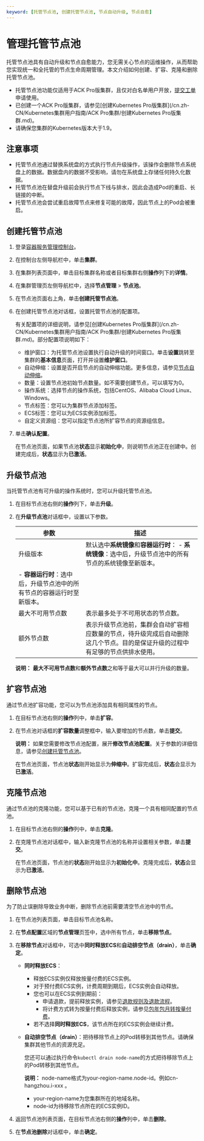 ```yaml
---
keyword: [托管节点池, 创建托管节点池, 节点自动升级, 节点自愈]
---
```


# 管理托管节点池

托管节点池具有自动升级和节点自愈能力，您无需关心节点的运维操作，从而帮助您实现统一和全托管的节点生命周期管理。本文介绍如何创建、扩容、克隆和删除托管节点池。

-   托管节点池功能仅适用于ACK Pro版集群，且仅对白名单用户开放，[提交工单](https://selfservice.console.aliyun.com/ticket/createIndex)申请使用。
-   已创建一个ACK Pro版集群，请参见[创建Kubernetes Pro版集群](/cn.zh-CN/Kubernetes集群用户指南/ACK Pro集群/创建Kubernetes Pro版集群.md)。
-   请确保您集群的Kubernetes版本大于1.9。

## 注意事项

-   托管节点池通过替换系统盘的方式执行节点升级操作，该操作会删除节点系统盘上的数据。数据盘内的数据不受影响，请勿在系统盘上存储任何持久化数据。
-   托管节点池在替盘升级前会执行节点下线与排水，因此会造成Pod的重启、长链接的中断。
-   托管节点池会尝试重启故障节点来修复可能的故障，因此节点上的Pod会被重启。

## 创建托管节点池

1.  登录[容器服务管理控制台](https://cs.console.aliyun.com)。

2.  在控制台左侧导航栏中，单击**集群**。

3.  在集群列表页面中，单击目标集群名称或者目标集群右侧**操作**列下的**详情**。

4.  在集群管理页左侧导航栏中，选择**节点管理** \> **节点池**。

5.  在节点池页面右上角，单击**创建托管节点池**。

6.  在创建托管节点池对话框，设置托管节点池的配置项。

    有关配置项的详细说明，请参见[创建Kubernetes Pro版集群](/cn.zh-CN/Kubernetes集群用户指南/ACK Pro集群/创建Kubernetes Pro版集群.md)。部分配置项说明如下：

    -   维护窗口：为托管节点池设置执行自动升级的时间窗口。单击**设置**跳转至集群的**基本信息**页面，打开并设置**维护窗口**。
    -   自动伸缩：设置是否开启节点的自动伸缩功能。更多信息，请参见[节点自动伸缩](/cn.zh-CN/Kubernetes集群用户指南/弹性伸缩/节点自动伸缩.md)。
    -   数量：设置节点池初始节点数量。如不需要创建节点，可以填写为0。
    -   操作系统：选择节点的操作系统，包括CentOS、Alibaba Cloud Linux、Windows。
    -   节点标签：您可以为集群节点添加标签。
    -   ECS标签：您可以为ECS实例添加标签。
    -   自定义资源组：您可以指定节点池所扩容节点的资源组信息。
7.  单击**确认配置**。

    在节点池页面，如果节点池**状态**显示**初始化中**，则说明节点池正在创建中。创建完成后，**状态**显示为**已激活**。


## 升级节点池

当托管节点池有可升级的操作系统时，您可以升级托管节点池。

1.  在目标节点池右侧的**操作**列下，单击**升级**。

2.  在**升级节点池**对话框中，设置以下参数。

    |参数|描述|
    |--|--|
    |升级版本|默认选中**系统镜像**和**容器运行时**：    -   **系统镜像**：选中后，升级节点池中的所有节点的系统镜像至新版本。
    -   **容器运行时**：选中后，升级节点池中的所有节点的容器运行时至新版本。 |
    |最大不可用节点数|表示最多处于不可用状态的节点数。|
    |额外节点数|表示升级节点池前，集群会自动扩容相应数量的节点，待升级完成后自动删除这几个节点。目的是保证升级的过程中有足够的节点供排水使用。|

    **说明：** **最大不可用节点数**和**额外节点数**之和等于最大可以并行升级的数量。


## 扩容节点池

通过节点池扩容功能，您可以为节点池添加具有相同属性的节点。

1.  在目标节点池右侧的**操作**列中，单击**扩容**。

2.  在节点池对话框的**扩容数量**调整框中，输入要增加的节点数，单击**提交**。

    **说明：** 如果您需要修改节点池配置，展开**修改节点池配置**。关于参数的详细信息，请参见[创建托管节点池](#section_s0g_nbe_bai)。

    在节点池页面，节点池**状态**刚开始显示为**伸缩中**。扩容完成后，**状态**会显示为**已激活**。


## 克隆节点池

通过节点池的克隆功能，您可以基于已有的节点池，克隆一个具有相同配置的节点池。

1.  在目标节点池右侧的**操作**列中，单击**克隆**。

2.  在克隆节点池对话框中，输入新克隆节点池的名称并设置相关参数，单击**提交**。

    在节点池页面，节点池的**状态**刚开始显示为**初始化中**。克隆完成后，**状态**会显示为**已激活**。


## 删除节点池

为了防止误删除导致业务中断，删除节点池前需要清空节点池中的节点。

1.  在节点池列表页面，单击目标节点池名称。

2.  在**节点配置**区域的**节点管理**页签中，选中所有节点，单击**移除节点**。

3.  在**移除节点**对话框中，可选中**同时释放ECS**和**自动排空节点（drain）**，单击**确定**。

    -   **同时释放ECS**：
        -   释放ECS实例仅释放按量付费的ECS实例。
        -   对于预付费ECS实例，计费周期到期后，ECS实例会自动释放。
        -   您也可以在ECS实例到期前：
            -   申请退款，提前释放实例，请参见[退款规则及退款流程](https://help.aliyun.com/knowledge_detail/37096.html)。
            -   将计费方式转为按量付费后释放实例，请参见[包年包月转按量付费](/cn.zh-CN/产品定价/转换计费方式/包年包月转按量付费.md)。
        -   若不选择**同时释放ECS**，该节点所在的ECS实例会继续计费。
    -   **自动排空节点（drain）**：把待移除节点上的Pod转移到其他节点。请确保集群其他节点的资源充足。

        您还可以通过执行命令`kubectl drain node-name`的方式把待移除节点上的Pod转移到其他节点。

        **说明：** node-name格式为your-region-name.node-id。例如cn-hangzhou.i-xxx 。

        -   your-region-name为您集群所在的地域名称。
        -   node-id为待移除节点所在的ECS实例ID。
4.  返回节点池列表页面，在目标节点池右侧的**操作**列中，单击**删除**。

5.  在**节点池删除**对话框中，单击**确定**。


